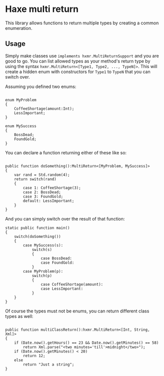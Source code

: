 Haxe multi return
=============

This library allows functions to return multiple types by creating a common enumeration. 

Usage
-------

Simply make classes use `implements hxmr.MultiReturnSupport` and you are good to go. You can list allowed types as your method's return type by using the syntax `hxmr.MultiReturn<[Type1, Type2, ..., TypeN]>`. This will create a hidden enum with constructors for `Type1` to `TypeN` that you can switch over.

Assuming you defined two enums:

```

enum MyProblem
{
	CoffeeShortage(amount:Int);
	LessImportant;
}

enum MySuccess
{
	BossDead;
	FoundGold;
}

```

You can declare a function returning either of these like so:

```

public function doSomething():MultiReturn<[MyProblem, MySuccess]>
{
	var rand = Std.random(4);
	return switch(rand)
	{
		case 1: CoffeeShortage(3);
		case 2: BossDead;
		case 3: FoundGold;
		default: LessImportant;
	}
}

```

And you can simply switch over the result of that function:

```
static public function main()
{
	switch(doSomething())
	{
		case MySuccess(s):
			switch(s)
			{
				case BossDead:
				case FoundGold:
			}
		case MyProblem(p):
			switch(p)
			{
				case CoffeeShortage(amount):
				case LessImportant:
			}
	}
}

```

Of course the types must not be enums, you can return different class types as well:

```

public function multiClassReturn():hxmr.MultiReturn<[Int, String, Xml]>
{
	if (Date.now().getHours() == 23 && Date.now().getMinutes() == 58)
		return Xml.parse("<two minutes='till'>midnight</two>");
	if (Date.now().getMinutes() < 20)
		return 12;
	else
		return "Just a string";
}

```